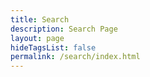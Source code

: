 ```yaml
---
title: Search
description: Search Page
layout: page
hideTagsList: false
permalink: /search/index.html
---
```

